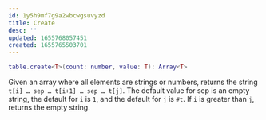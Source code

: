 ```yaml
---
id: 1y5h9mf7g9a2wbcwgsuvyzd
title: Create
desc: ''
updated: 1655768057451
created: 1655765503701
---
```


```Lua
table.create<T>(count: number, value: T): Array<T>
```

Given an array where all elements are strings or numbers, returns the string `t[i] … sep … t[i+1] … sep … t[j]`. The default value for sep is an empty string, the default for `i` is `1`, and the default for `j` is `#t`. If `i` is greater than `j`, returns the empty string.